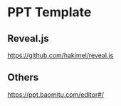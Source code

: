 # PPT Template

## Reveal.js

https://github.com/hakimel/reveal.js

## Others

https://ppt.baomitu.com/editor#/
